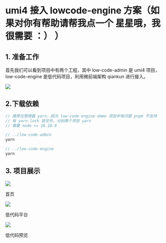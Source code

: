 # umi4 接入 lowcode-engine 方案（如果对你有帮助请帮我点一个 星星哦，我很需要 ：） ）

## 1. 准备工作

首先我们可以看到项目中有两个工程，其中 low-code-admin 是 umi4 项目，low-code-engine 是低代码项目，利用微前端架构 qiankun 进行接入。

![](https://github.com/WHSnhcZDYRZC/umi4-lowcode-engine-solutions/blob/main/image/image_0z3N5AzLIt.png)

## 2.下载依赖

```javascript
// 推荐包管理器 yarn，因为 low-code-engine demo 项目中有问题 pnpm 不支持
// 有 yarn.lock 锁文件，分别两个项目 yarn
// 需要 node >= 18.18.0

// ../low-code-admin
yarn

// ../low-code-engine
yarn
```

## 3. 项目展示

![](https://github.com/WHSnhcZDYRZC/umi4-lowcode-engine-solutions/blob/main/image/image_5Y00bALhGC.png)

首页

![](https://github.com/WHSnhcZDYRZC/umi4-lowcode-engine-solutions/blob/main/image/image_O_oQ7C71Q-.png)

低代码平台

![](https://github.com/WHSnhcZDYRZC/umi4-lowcode-engine-solutions/blob/main/image/image_hYZL9WncWm.png)

低代码预览
